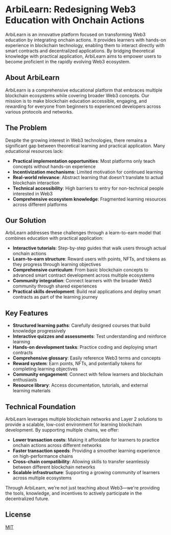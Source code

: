 # ArbiLearn: Redesigning Web3 Education with Onchain Actions

ArbiLearn is an innovative platform focused on transforming Web3 education by integrating onchain actions. It provides learners with hands-on experience in blockchain technology, enabling them to interact directly with smart contracts and decentralized applications. By bridging theoretical knowledge with practical application, ArbiLearn aims to empower users to become proficient in the rapidly evolving Web3 ecosystem.

## About ArbiLearn

ArbiLearn is a comprehensive educational platform that embraces multiple blockchain ecosystems while covering broader Web3 concepts. Our mission is to make blockchain education accessible, engaging, and rewarding for everyone from beginners to experienced developers across various protocols and networks.

## The Problem

Despite the growing interest in Web3 technologies, there remains a significant gap between theoretical learning and practical application. Many educational resources lack:

- **Practical implementation opportunities**: Most platforms only teach concepts without hands-on experience
- **Incentivization mechanisms**: Limited motivation for continued learning
- **Real-world relevance**: Abstract learning that doesn't translate to actual blockchain interaction
- **Technical accessibility**: High barriers to entry for non-technical people interested in Web3
- **Comprehensive ecosystem knowledge**: Fragmented learning resources across different platforms

## Our Solution

ArbiLearn addresses these challenges through a learn-to-earn model that combines education with practical application:

- **Interactive tutorials**: Step-by-step guides that walk users through actual onchain actions
- **Learn-to-earn structure**: Reward users with points, NFTs, and tokens as they progress through learning objectives
- **Comprehensive curriculum**: From basic blockchain concepts to advanced smart contract development across multiple ecosystems
- **Community integration**: Connect learners with the broader Web3 community through shared experiences
- **Practical skills development**: Build real applications and deploy smart contracts as part of the learning journey

## Key Features

- **Structured learning paths**: Carefully designed courses that build knowledge progressively
- **Interactive quizzes and assessments**: Test understanding and reinforce learning
- **Hands-on development tasks**: Practice coding and deploying smart contracts
- **Comprehensive glossary**: Easily reference Web3 terms and concepts
- **Reward system**: Earn points, NFTs, and potentially tokens for completing learning objectives
- **Community engagement**: Connect with fellow learners and blockchain enthusiasts
- **Resource library**: Access documentation, tutorials, and external learning materials

## Technical Foundation

ArbiLearn leverages multiple blockchain networks and Layer 2 solutions to provide a scalable, low-cost environment for learning blockchain development. By supporting multiple chains, we offer:

- **Lower transaction costs**: Making it affordable for learners to practice onchain actions across different networks
- **Faster transaction speeds**: Providing a smoother learning experience on high-performance chains
- **Cross-chain compatibility**: Allowing skills to transfer seamlessly between different blockchain networks
- **Scalable infrastructure**: Supporting a growing community of learners across multiple ecosystems

Through ArbiLearn, we're not just teaching about Web3—we're providing the tools, knowledge, and incentives to actively participate in the decentralized future.

## License
[MIT](LICENSE)